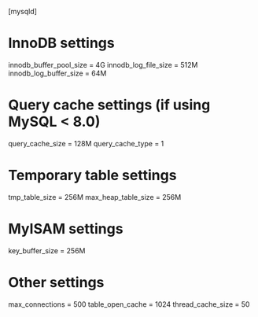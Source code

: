 [mysqld]
# InnoDB settings
innodb_buffer_pool_size = 4G
innodb_log_file_size = 512M
innodb_log_buffer_size = 64M

# Query cache settings (if using MySQL < 8.0)
query_cache_size = 128M
query_cache_type = 1

# Temporary table settings
tmp_table_size = 256M
max_heap_table_size = 256M

# MyISAM settings
key_buffer_size = 256M

# Other settings
max_connections = 500
table_open_cache = 1024
thread_cache_size = 50


